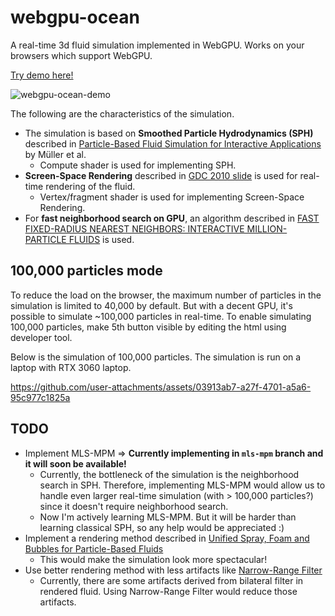 # webgpu-ocean
A real-time 3d fluid simulation implemented in WebGPU. Works on your browsers which support WebGPU. 

[Try demo here!](https://webgpu-ocean.netlify.app/)

![webgpu-ocean-demo](https://github.com/user-attachments/assets/c284d0a8-297e-44f8-a70b-abffbfd3e150)

The following are the characteristics of the simulation.
- The simulation is based on **Smoothed Particle Hydrodynamics (SPH)** described in [Particle-Based Fluid Simulation for Interactive Applications](https://matthias-research.github.io/pages/publications/sca03.pdf) by Müller et al.
  - Compute shader is used for implementing SPH. 
- **Screen-Space Rendering** described in [GDC 2010 slide](https://developer.download.nvidia.com/presentations/2010/gdc/Direct3D_Effects.pdf) is used for real-time rendering of the fluid.
  - Vertex/fragment shader is used for implementing Screen-Space Rendering.
- For **fast neighborhood search on GPU**, an algorithm described in [FAST FIXED-RADIUS NEAREST NEIGHBORS: INTERACTIVE MILLION-PARTICLE FLUIDS](https://ramakarl.com/pdfs/2014_Hoetzlein_FastFixedRadius_Neighbors.pdf) is used. 

## 100,000 particles mode
To reduce the load on the browser, the maximum number of particles in the simulation is limited to 40,000 by default. But with a decent GPU, it's possible to simulate ~100,000 particles in real-time. To enable simulating 100,000 particles, make 5th button visible by editing the html using developer tool. 

Below is the simulation of 100,000 particles. The simulation is run on a laptop with RTX 3060 laptop.

https://github.com/user-attachments/assets/03913ab7-a27f-4701-a5a6-95c977c1825a

## TODO
- Implement MLS-MPM ⇒ **Currently implementing in `mls-mpm` branch and it will soon be available!**
  - Currently, the bottleneck of the simulation is the neighborhood search in SPH. Therefore, implementing MLS-MPM would allow us to handle even larger real-time simulation (with > 100,000 particles?) since it doesn't require neighborhood search.
  - Now I'm actively learning MLS-MPM. But it will be harder than learning classical SPH, so any help would be appreciated :)
- Implement a rendering method described in [Unified Spray, Foam and Bubbles for Particle-Based Fluids](https://cg.informatik.uni-freiburg.de/publications/2012_CGI_sprayFoamBubbles.pdf)
  - This would make the simulation look more spectacular!
- Use better rendering method with less artifacts like [Narrow-Range Filter](https://dl.acm.org/doi/10.1145/3203201)
  - Currently, there are some artifacts derived from bilateral filter in rendered fluid. Using Narrow-Range Filter would reduce those artifacts.
